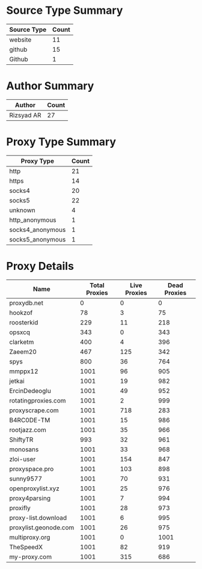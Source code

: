 # Source Type Summary

| Source Type | Count |
|-------------|-------|
| website | 11 |
| github | 15 |
| Github | 1 |


# Author Summary

| Author | Count |
|--------|-------|
| Rizsyad AR | 27 |


# Proxy Type Summary

| Proxy Type | Count |
|------------|-------|
| http | 21 |
| https | 14 |
| socks4 | 20 |
| socks5 | 22 |
| unknown | 4 |
| http_anonymous | 1 |
| socks4_anonymous | 1 |
| socks5_anonymous | 1 |


# Proxy Details

| Name | Total Proxies | Live Proxies | Dead Proxies |
|------|---------------|--------------|---------------|
| proxydb.net | 0 | 0 | 0 |
| hookzof | 78 | 3 | 75 |
| roosterkid | 229 | 11 | 218 |
| opsxcq | 343 | 0 | 343 |
| clarketm | 400 | 4 | 396 |
| Zaeem20 | 467 | 125 | 342 |
| spys | 800 | 36 | 764 |
| mmppx12 | 1001 | 96 | 905 |
| jetkai | 1001 | 19 | 982 |
| ErcinDedeoglu | 1001 | 49 | 952 |
| rotatingproxies.com | 1001 | 2 | 999 |
| proxyscrape.com | 1001 | 718 | 283 |
| B4RC0DE-TM | 1001 | 15 | 986 |
| rootjazz.com | 1001 | 35 | 966 |
| ShiftyTR | 993 | 32 | 961 |
| monosans | 1001 | 33 | 968 |
| zloi-user | 1001 | 154 | 847 |
| proxyspace.pro | 1001 | 103 | 898 |
| sunny9577 | 1001 | 70 | 931 |
| openproxylist.xyz | 1001 | 25 | 976 |
| proxy4parsing | 1001 | 7 | 994 |
| proxifly | 1001 | 28 | 973 |
| proxy-list.download | 1001 | 6 | 995 |
| proxylist.geonode.com | 1001 | 26 | 975 |
| multiproxy.org | 1001 | 0 | 1001 |
| TheSpeedX | 1001 | 82 | 919 |
| my-proxy.com | 1001 | 315 | 686 |
